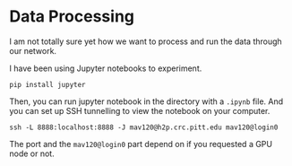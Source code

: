 # Data Processing
I am not totally sure yet how we want to process and run the data through our network.

I have been using Jupyter notebooks to experiment.

```
pip install jupyter
```

Then, you can run jupyter notebook in the directory with a `.ipynb` file. And you can set up SSH tunnelling to view the notebook on your computer.

```
ssh -L 8888:localhost:8888 -J mav120@h2p.crc.pitt.edu mav120@login0
```

The port and the `mav120@login0` part depend on if you requested a GPU node or not.